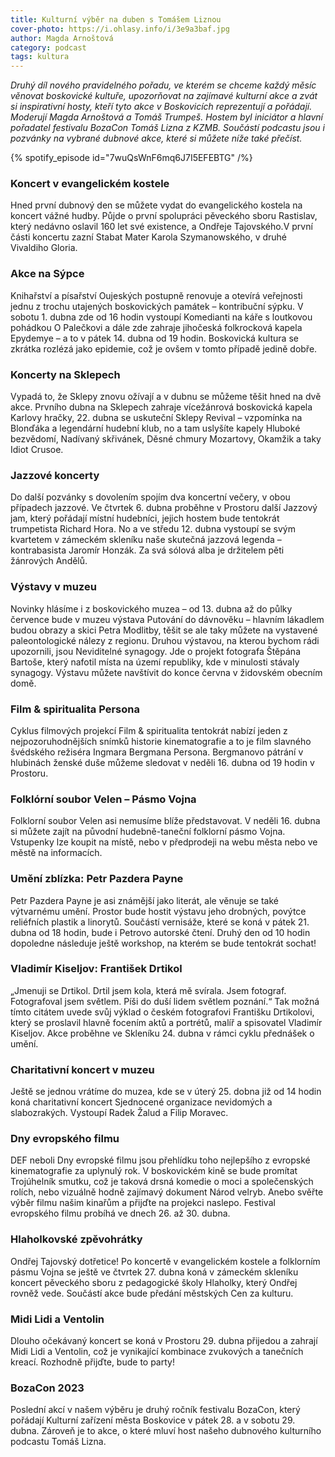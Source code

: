 ```yaml
---
title: Kulturní výběr na duben s Tomášem Liznou
cover-photo: https://i.ohlasy.info/i/3e9a3baf.jpg
author: Magda Arnoštová
category: podcast
tags: kultura
---
```


*Druhý díl nového pravidelného pořadu, ve kterém se chceme každý měsíc věnovat boskovické kultuře, upozorňovat na zajímavé kulturní akce a zvát si inspirativní hosty, kteří tyto akce v Boskovicích reprezentují a pořádají. Moderují Magda Arnoštová a Tomáš Trumpeš. Hostem byl iniciátor a hlavní pořadatel festivalu BozaCon Tomáš Lizna z KZMB. Součástí podcastu jsou i pozvánky na vybrané dubnové akce, které si můžete níže také přečíst.*

{% spotify_episode id="7wuQsWnF6mq6J7I5EFEBTG" /%}

### Koncert v evangelickém kostele

Hned první dubnový den se můžete vydat do evangelického kostela na koncert vážné hudby. Půjde o první spolupráci pěveckého sboru Rastislav, který nedávno oslavil 160 let své existence, a Ondřeje Tajovského.V první části koncertu zazní Stabat Mater Karola Szymanowského, v druhé Vivaldiho Gloria. 

### Akce na Sýpce

Knihařství a písařství Oujeských postupně renovuje a otevírá veřejnosti jednu z trochu utajených boskovických památek – kontribuční sýpku. V sobotu 1. dubna zde od 16 hodin vystoupí Komedianti na káře s loutkovou pohádkou O Palečkovi a dále zde zahraje jihočeská folkrocková kapela Epydemye – a to v pátek 14. dubna od 19 hodin. Boskovická kultura se zkrátka rozlézá jako epidemie, což je ovšem v tomto případě jedině dobře.

### Koncerty na Sklepech

Vypadá to, že Sklepy znovu ožívají a v dubnu se můžeme těšit hned na dvě akce. Prvního dubna na Sklepech zahraje vícežánrová boskovická kapela Karlovy hračky, 22. dubna se uskuteční Sklepy Revival – vzpomínka na Blonďáka a legendární hudební klub, no a tam uslyšíte kapely Hluboké bezvědomí, Nadívaný skřivánek, Děsné chmury Mozartovy, Okamžik a taky Idiot Crusoe.

### Jazzové koncerty

Do další pozvánky s dovolením spojím dva koncertní večery, v obou případech jazzové. Ve čtvrtek 6. dubna proběhne v Prostoru další Jazzový jam, který pořádají místní hudebníci, jejich hostem bude tentokrát trumpetista Richard Hora. No a ve středu 12. dubna vystoupí se svým kvartetem v zámeckém skleníku naše skutečná jazzová legenda – kontrabasista Jaromír Honzák. Za svá sólová alba je držitelem pěti žánrových Andělů.

### Výstavy v muzeu 

Novinky hlásíme i z boskovického muzea – od 13. dubna až do půlky července bude v muzeu výstava Putování do dávnověku – hlavním lákadlem budou obrazy a skici Petra Modlitby, těšit se ale taky můžete na vystavené paleontologické nálezy z regionu. Druhou výstavou, na kterou bychom rádi upozornili, jsou Neviditelné synagogy. Jde o projekt fotografa Štěpána Bartoše, který nafotil místa na území republiky, kde v minulosti stávaly synagogy. Výstavu můžete navštívit do konce června v židovském obecním domě.

### Film & spiritualita Persona

Cyklus filmových projekcí Film & spiritualita tentokrát nabízí jeden z nejpozoruhodnějších snímků historie kinematografie a to je film slavného švédského režiséra Ingmara Bergmana Persona. Bergmanovo pátrání v hlubinách ženské duše můžeme sledovat v neděli 16. dubna od 19 hodin v Prostoru.

### Folklórní soubor Velen – Pásmo Vojna

Folklorní soubor Velen asi nemusíme blíže představovat. V neděli 16. dubna si můžete zajít na původní hudebně-taneční folklorní pásmo Vojna. Vstupenky lze koupit na místě, nebo v předprodeji na webu města nebo ve městě na informacích.

### Umění zblízka: Petr Pazdera Payne

Petr Pazdera Payne je asi známější jako literát, ale věnuje se také výtvarnému umění. Prostor bude hostit výstavu jeho drobných, povýtce reliéfních plastik a linorytů. Součástí vernisáže, které se koná v pátek 21. dubna od 18 hodin, bude i Petrovo autorské čtení. Druhý den od 10 hodin dopoledne následuje ještě workshop, na kterém se bude tentokrát sochat!

### Vladimír Kiseljov: František Drtikol

„Jmenuji se Drtikol. Drtil jsem kola, která mě svírala. Jsem fotograf. Fotografoval jsem světlem. Píši do duší lidem světlem poznání.“  Tak možná tímto citátem uvede svůj výklad o českém fotografovi Františku Drtikolovi, který se proslavil hlavně focením aktů a portrétů, malíř a spisovatel Vladimír Kiseljov. Akce proběhne ve Skleníku 24. dubna v rámci cyklu přednášek o umění.  

### Charitativní koncert v muzeu

Ještě se jednou vrátíme do muzea, kde se v úterý 25. dobna již od 14 hodin koná charitativní koncert Sjednocené organizace nevidomých a slabozrakých. Vystoupí Radek Žalud a Filip Moravec.

### Dny evropského filmu

DEF neboli Dny evropské filmu jsou přehlídku toho nejlepšího z evropské kinematografie za uplynulý rok. V boskovickém kině se bude promítat Trojúhelník smutku, což je taková drsná komedie o moci a společenských rolích, nebo vizuálně hodně zajímavý dokument Národ velryb. Anebo svěřte výběr filmu našim kinařům a přijďte na projekci naslepo. Festival evropského filmu probíhá ve dnech 26. až 30. dubna.

### Hlaholkovské zpěvohrátky

Ondřej Tajovský dotřetice! Po koncertě v evangelickém kostele a folklorním pásmu Vojna se ještě ve čtvrtek 27. dubna koná v zámeckém skleníku koncert pěveckého sboru z pedagogické školy Hlaholky, který Ondřej rovněž vede. Součástí akce bude předání městských Cen za kulturu.

### Midi Lidi a Ventolin

Dlouho očekávaný koncert se koná v Prostoru 29. dubna přijedou a zahrají Midi Lidi a Ventolin, což je vynikající kombinace zvukových a tanečních kreací. Rozhodně přijďte, bude to party!

### BozaCon 2023

Poslední akcí v našem výběru je druhý ročník festivalu BozaCon, který pořádají Kulturní zařízení města Boskovice v pátek 28. a v sobotu 29. dubna. Zároveň je to akce, o které mluví host našeho dubnového kulturního podcastu Tomáš Lizna.